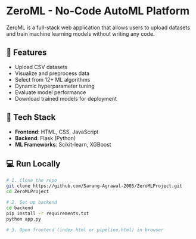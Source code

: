 # ZeroML - No-Code AutoML Platform

ZeroML is a full-stack web application that allows users to upload datasets and train machine learning models without writing any code.

## 🔧 Features

- Upload CSV datasets
- Visualize and preprocess data
- Select from 12+ ML algorithms
- Dynamic hyperparameter tuning
- Evaluate model performance
- Download trained models for deployment

## 🚀 Tech Stack

- **Frontend**: HTML, CSS, JavaScript
- **Backend**: Flask (Python)
- **ML Frameworks**: Scikit-learn, XGBoost

## 💻 Run Locally

```bash
# 1. Clone the repo
git clone https://github.com/Sarang-Agrawal-2005/ZeroMLProject.git
cd ZeroMLProject

# 2. Set up backend
cd backend
pip install -r requirements.txt
python app.py

# 3. Open frontend (index.html or pipeline.html) in browser
